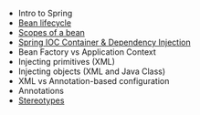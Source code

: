- Intro to Spring
- [Bean lifecycle](https://github.com/LiquidPlummer/SprintBeanSpotTrainingLessonPlan/blob/main/Lifecycle.md)
- [Scopes of a bean](https://github.com/LiquidPlummer/SprintBeanSpotTrainingLessonPlan/blob/main/Scopes.md)
- [Spring IOC Container & Dependency Injection](https://github.com/LiquidPlummer/SprintBeanSpotTrainingLessonPlan/blob/main/IOC.md)
- Bean Factory vs Application Context
- Injecting primitives (XML)
- Injecting objects (XML and Java Class)
- XML vs Annotation-based configuration
- Annotations
- [Stereotypes](https://github.com/LiquidPlummer/SprintBeanSpotTrainingLessonPlan/blob/main/Stereotypes.md)
